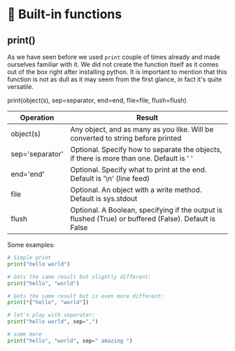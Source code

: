 # 🐍 Built-in functions

## print()

As we have seen before we used `print` couple of times already and made ourselves familiar with it. We did not create the function itself as it comes out of the box right after installing python. It is important to mention that this function is not as dull as it may seem from the first glance, in fact it's quite versatile.

print(object(s), sep=separator, end=end, file=file, flush=flush)

| Operation| Result |
| ------------- | ------------- |
| object(s)  | Any object, and as many as you like. Will be converted to string before printed  |
| sep='separator'  | Optional. Specify how to separate the objects, if there is more than one. Default is ' '  |
| end='end' | Optional. Specify what to print at the end. Default is '\n' (line feed)  |
| file  | Optional. An object with a write method. Default is sys.stdout  |
| flush  | Optional. A Boolean, specifying if the output is flushed (True) or buffered (False). Default is False  |

Some examples:
```python
# Simple print
print("hello world")

# Gets the same result but slightly different:
print("hello", "world")

# Gets the same result but is even more different:
print(*["hello", "world"])

# let's play with separator:
print("hello world", sep=",")

# some more
print("hello", "world", sep=" amazing ")


```